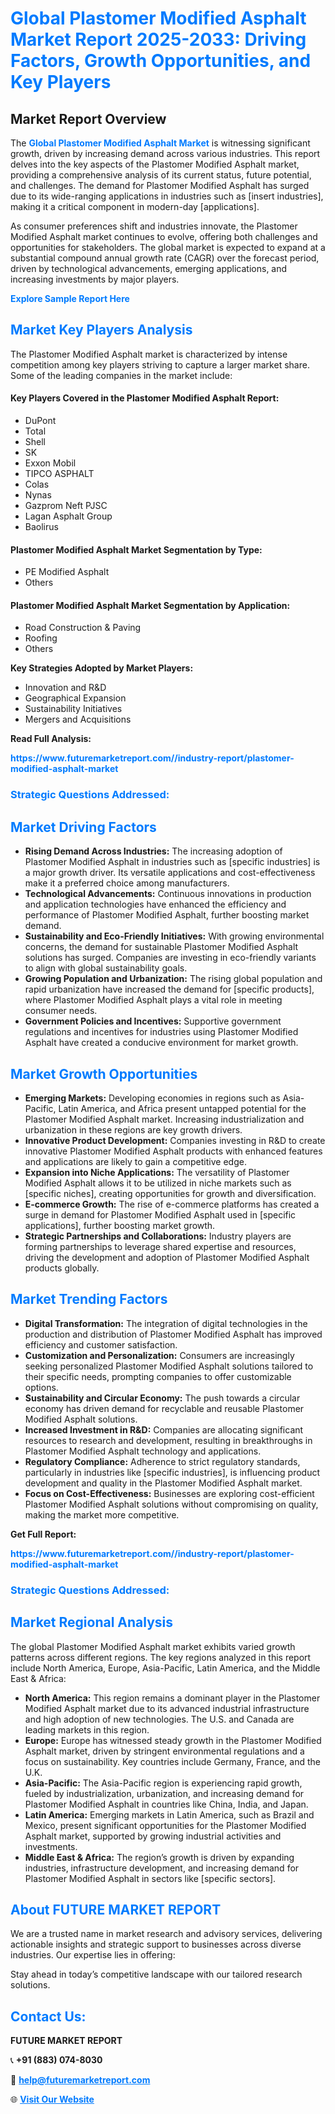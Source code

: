 <h1 style="color: #007BFF;">Global Plastomer Modified Asphalt Market Report 2025-2033: Driving Factors, Growth Opportunities, and Key Players</h1>

<section id="overview">
<h2>Market Report Overview</h2>
<p>The <a href="https://www.futuremarketreport.com//industry-report/plastomer-modified-asphalt-market" style="color: #007BFF; text-decoration: none;"><strong>Global Plastomer Modified Asphalt Market</strong></a> is witnessing significant growth, driven by increasing demand across various industries. This report delves into the key aspects of the Plastomer Modified Asphalt market, providing a comprehensive analysis of its current status, future potential, and challenges. The demand for Plastomer Modified Asphalt has surged due to its wide-ranging applications in industries such as [insert industries], making it a critical component in modern-day [applications].</p>
<p>As consumer preferences shift and industries innovate, the Plastomer Modified Asphalt market continues to evolve, offering both challenges and opportunities for stakeholders. The global market is expected to expand at a substantial compound annual growth rate (CAGR) over the forecast period, driven by technological advancements, emerging applications, and increasing investments by major players.</p>
</section>

<section id="overview">
<p><a href="https://www.futuremarketreport.com//request-sample/reportId=49010" style="color: #007BFF; text-decoration: none;"><strong>Explore Sample Report Here</strong></a></p>
</section>

<section id="key-players">
<h2 style="color: #007BFF;">Market Key Players Analysis</h2>
<p>The Plastomer Modified Asphalt market is characterized by intense competition among key players striving to capture a larger market share. Some of the leading companies in the market include:</p>
<h4>Key Players Covered in the Plastomer Modified Asphalt Report:</h4>
<ul><li>DuPont</li><li>Total</li><li>Shell</li><li>SK</li><li>Exxon Mobil</li><li>TIPCO ASPHALT</li><li>Colas</li><li>Nynas</li><li>Gazprom Neft PJSC</li><li>Lagan Asphalt Group</li><li>Baolirus</li></ul>
<h4>Plastomer Modified Asphalt Market Segmentation by Type:</h4>
<ul><li>PE Modified Asphalt</li><li>Others</li></ul>

<h4>Plastomer Modified Asphalt Market Segmentation by Application:</h4>
<ul><li>Road Construction &amp; Paving</li><li>Roofing</li><li>Others</li></ul>
<p><strong>Key Strategies Adopted by Market Players:</strong></p>
<ul>
<li>Innovation and R&D</li>
<li>Geographical Expansion</li>
<li>Sustainability Initiatives</li>
<li>Mergers and Acquisitions</li>
</ul>
</section>

<section>
<p><strong>Read Full Analysis: </strong></p><a href="https://www.futuremarketreport.com//industry-report/plastomer-modified-asphalt-market" style="color: #007BFF; text-decoration: none;"><strong>https://www.futuremarketreport.com//industry-report/plastomer-modified-asphalt-market</strong></a>
<h3 style="color: #007BFF;">Strategic Questions Addressed:</h3>
</section>

<section id="driving-factors">
<h2 style="color: #007BFF;">Market Driving Factors</h2>
<ul>
<li><strong>Rising Demand Across Industries:</strong> The increasing adoption of Plastomer Modified Asphalt in industries such as [specific industries] is a major growth driver. Its versatile applications and cost-effectiveness make it a preferred choice among manufacturers.</li>
<li><strong>Technological Advancements:</strong> Continuous innovations in production and application technologies have enhanced the efficiency and performance of Plastomer Modified Asphalt, further boosting market demand.</li>
<li><strong>Sustainability and Eco-Friendly Initiatives:</strong> With growing environmental concerns, the demand for sustainable Plastomer Modified Asphalt solutions has surged. Companies are investing in eco-friendly variants to align with global sustainability goals.</li>
<li><strong>Growing Population and Urbanization:</strong> The rising global population and rapid urbanization have increased the demand for [specific products], where Plastomer Modified Asphalt plays a vital role in meeting consumer needs.</li>
<li><strong>Government Policies and Incentives:</strong> Supportive government regulations and incentives for industries using Plastomer Modified Asphalt have created a conducive environment for market growth.</li>
</ul>
</section>

<section id="growth-opportunities">
<h2 style="color: #007BFF;">Market Growth Opportunities</h2>
<ul>
<li><strong>Emerging Markets:</strong> Developing economies in regions such as Asia-Pacific, Latin America, and Africa present untapped potential for the Plastomer Modified Asphalt market. Increasing industrialization and urbanization in these regions are key growth drivers.</li>
<li><strong>Innovative Product Development:</strong> Companies investing in R&D to create innovative Plastomer Modified Asphalt products with enhanced features and applications are likely to gain a competitive edge.</li>
<li><strong>Expansion into Niche Applications:</strong> The versatility of Plastomer Modified Asphalt allows it to be utilized in niche markets such as [specific niches], creating opportunities for growth and diversification.</li>
<li><strong>E-commerce Growth:</strong> The rise of e-commerce platforms has created a surge in demand for Plastomer Modified Asphalt used in [specific applications], further boosting market growth.</li>
<li><strong>Strategic Partnerships and Collaborations:</strong> Industry players are forming partnerships to leverage shared expertise and resources, driving the development and adoption of Plastomer Modified Asphalt products globally.</li>
</ul>
</section>

<section id="trending-factors">
<h2 style="color: #007BFF;">Market Trending Factors</h2>
<ul>
<li><strong>Digital Transformation:</strong> The integration of digital technologies in the production and distribution of Plastomer Modified Asphalt has improved efficiency and customer satisfaction.</li>
<li><strong>Customization and Personalization:</strong> Consumers are increasingly seeking personalized Plastomer Modified Asphalt solutions tailored to their specific needs, prompting companies to offer customizable options.</li>
<li><strong>Sustainability and Circular Economy:</strong> The push towards a circular economy has driven demand for recyclable and reusable Plastomer Modified Asphalt solutions.</li>
<li><strong>Increased Investment in R&D:</strong> Companies are allocating significant resources to research and development, resulting in breakthroughs in Plastomer Modified Asphalt technology and applications.</li>
<li><strong>Regulatory Compliance:</strong> Adherence to strict regulatory standards, particularly in industries like [specific industries], is influencing product development and quality in the Plastomer Modified Asphalt market.</li>
<li><strong>Focus on Cost-Effectiveness:</strong> Businesses are exploring cost-efficient Plastomer Modified Asphalt solutions without compromising on quality, making the market more competitive.</li>
</ul>
</section>

<section>
<p><strong>Get Full Report: </strong></p><a href="https://www.futuremarketreport.com//industry-report/plastomer-modified-asphalt-market" style="color: #007BFF; text-decoration: none;"><strong>https://www.futuremarketreport.com//industry-report/plastomer-modified-asphalt-market</strong></a>
<h3 style="color: #007BFF;">Strategic Questions Addressed:</h3>
</section>


<section id="regional-analysis">
<h2 style="color: #007BFF;">Market Regional Analysis</h2>
<p>The global Plastomer Modified Asphalt market exhibits varied growth patterns across different regions. The key regions analyzed in this report include North America, Europe, Asia-Pacific, Latin America, and the Middle East & Africa:</p>
<ul>
<li><strong>North America:</strong> This region remains a dominant player in the Plastomer Modified Asphalt market due to its advanced industrial infrastructure and high adoption of new technologies. The U.S. and Canada are leading markets in this region.</li>
<li><strong>Europe:</strong> Europe has witnessed steady growth in the Plastomer Modified Asphalt market, driven by stringent environmental regulations and a focus on sustainability. Key countries include Germany, France, and the U.K.</li>
<li><strong>Asia-Pacific:</strong> The Asia-Pacific region is experiencing rapid growth, fueled by industrialization, urbanization, and increasing demand for Plastomer Modified Asphalt in countries like China, India, and Japan.</li>
<li><strong>Latin America:</strong> Emerging markets in Latin America, such as Brazil and Mexico, present significant opportunities for the Plastomer Modified Asphalt market, supported by growing industrial activities and investments.</li>
<li><strong>Middle East & Africa:</strong> The region’s growth is driven by expanding industries, infrastructure development, and increasing demand for Plastomer Modified Asphalt in sectors like [specific sectors].</li>
</ul>
</section>

<footer>
<h2 style="color: #007BFF;">About FUTURE MARKET REPORT</h2>
<p>We are a trusted name in market research and advisory services, delivering actionable insights and strategic support to businesses across diverse industries. Our expertise lies in offering:</p>

<p>Stay ahead in today’s competitive landscape with our tailored research solutions.</p>

<h2 style="color: #007BFF;">Contact Us:</h2>
<p><strong>FUTURE MARKET REPORT</strong></p>
<p>📞 <strong>+91 (883) 074-8030</strong></p>
<p>📧 <strong><a href="mailto:help@futuremarketreport.com" style="color: #007BFF;">help@futuremarketreport.com</a></strong></p>
<p>🌐 <strong><a href="https://www.futuremarketreport.com/" style="color: #007BFF;">Visit Our Website</a></strong></p>
</footer>